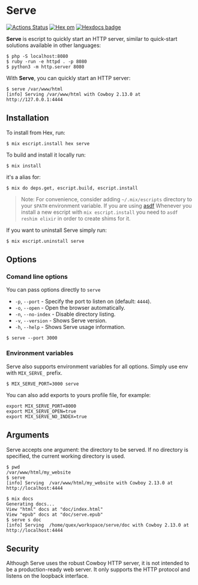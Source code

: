 # Serve

[![Actions Status](https://github.com/quexpl/serve/workflows/CI/badge.svg)](https://github.com/quexpl/serve/actions?query=workflow%3ACI)
[![Hex pm](https://img.shields.io/hexpm/v/serve.svg?style=flat)](https://hex.pm/packages/serve)
[![Hexdocs badge](https://img.shields.io/badge/docs-hexdocs-purple)](https://hexdocs.pm/serve)


**Serve** is escript to quickly start an HTTP server, similar to quick-start solutions available in other languages:

```shell
$ php -S localhost:8080
$ ruby -run -e httpd . -p 8080
$ python3 -m http.server 8080
```

With **Serve**, you can quickly start an HTTP server:

```shell
$ serve /var/www/html
[info] Serving /var/www/html with Cowboy 2.13.0 at http://127.0.0.1:4444
```

## Installation

To install from Hex, run:

    $ mix escript.install hex serve

To build and install it locally run:

    $ mix install

it's a alias for:

    $ mix do deps.get, escript.build, escript.install

> Note: For convenience, consider adding `~/.mix/escripts` directory to your `$PATH` environment variable.
> If you are using [asdf](https://github.com/asdf-vm/asdf) Whenever you install a new escript with `mix escript.install` you need to `asdf reshim elixir` in order to create shims for it.

If you want to uninstall Serve simply run:

    $ mix escript.uninstall serve

## Options

### Comand line options

You can pass options directly to `serve`

- `-p`, `--port` - Specify the port to listen on (default: `4444`).
- `-o`, `--open` - Open the browser automatically.
- `-n`, `--no-index` - Disable directory listing.
- `-v`, `--version` - Shows Serve version.
- `-h`, `--help` - Shows Serve usage information.

```shell
$ serve --port 3000
```

### Environment variables

Serve also supports environment variables for all options. Simply use env with `MIX_SERVE_` prefix.

```shell
$ MIX_SERVE_PORT=3000 serve
```

You can also add exports to yours profile file, for example:
```
export MIX_SERVE_PORT=8000
export MIX_SERVE_OPEN=true
export MIX_SERVE_NO_INDEX=true
```

## Arguments

Serve accepts one argument: the directory to be served. If no directory is specified, the current working directory is used.

```shell
$ pwd
/var/www/html/my_website
$ serve
[info] Serving  /var/www/html/my_website with Cowboy 2.13.0 at http://localhost:4444
```

```shell
$ mix docs
Generating docs...
View "html" docs at "doc/index.html"
View "epub" docs at "doc/serve.epub"
$ serve s doc
[info] Serving  /home/quex/workspace/serve/doc with Cowboy 2.13.0 at http://localhost:4444
```

## Security

Although Serve uses the robust Cowboy HTTP server, it is not intended to be a production-ready web server. It only supports the HTTP protocol and listens on the loopback interface.